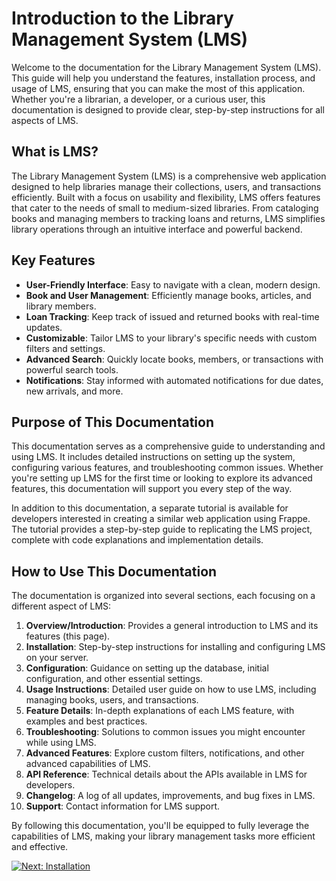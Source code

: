# Introduction to the Library Management System (LMS)

Welcome to the documentation for the Library Management System (LMS). This guide will help you understand the features, installation process, and usage of LMS, ensuring that you can make the most of this application. Whether you're a librarian, a developer, or a curious user, this documentation is designed to provide clear, step-by-step instructions for all aspects of LMS.

## What is LMS?

The Library Management System (LMS) is a comprehensive web application designed to help libraries manage their collections, users, and transactions efficiently. Built with a focus on usability and flexibility, LMS offers features that cater to the needs of small to medium-sized libraries. From cataloging books and managing members to tracking loans and returns, LMS simplifies library operations through an intuitive interface and powerful backend.

## Key Features

- **User-Friendly Interface**: Easy to navigate with a clean, modern design.
- **Book and User Management**: Efficiently manage books, articles, and library members.
- **Loan Tracking**: Keep track of issued and returned books with real-time updates.
- **Customizable**: Tailor LMS to your library's specific needs with custom filters and settings.
- **Advanced Search**: Quickly locate books, members, or transactions with powerful search tools.
- **Notifications**: Stay informed with automated notifications for due dates, new arrivals, and more.

## Purpose of This Documentation

This documentation serves as a comprehensive guide to understanding and using LMS. It includes detailed instructions on setting up the system, configuring various features, and troubleshooting common issues. Whether you're setting up LMS for the first time or looking to explore its advanced features, this documentation will support you every step of the way.

In addition to this documentation, a separate tutorial is available for developers interested in creating a similar web application using Frappe. The tutorial provides a step-by-step guide to replicating the LMS project, complete with code explanations and implementation details.

## How to Use This Documentation

The documentation is organized into several sections, each focusing on a different aspect of LMS:

1. **Overview/Introduction**: Provides a general introduction to LMS and its features (this page).
2. **Installation**: Step-by-step instructions for installing and configuring LMS on your server.
3. **Configuration**: Guidance on setting up the database, initial configuration, and other essential settings.
4. **Usage Instructions**: Detailed user guide on how to use LMS, including managing books, users, and transactions.
5. **Feature Details**: In-depth explanations of each LMS feature, with examples and best practices.
6. **Troubleshooting**: Solutions to common issues you might encounter while using LMS.
7. **Advanced Features**: Explore custom filters, notifications, and other advanced capabilities of LMS.
8. **API Reference**: Technical details about the APIs available in LMS for developers.
9. **Changelog**: A log of all updates, improvements, and bug fixes in LMS.
10. **Support**: Contact information for LMS support.

By following this documentation, you'll be equipped to fully leverage the capabilities of LMS, making your library management tasks more efficient and effective.

[![Next: Installation](https://img.shields.io/badge/Next-Installation-blue?style=for-the-badge)](installation.md)
